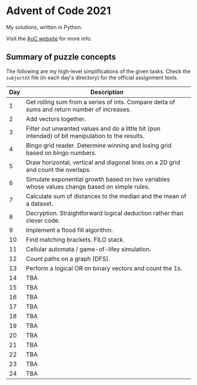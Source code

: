 # Advent of Code 2021
My solutions, written in Python.

Visit the [AoC website](https://adventofcode.com/2021) for more info.

## Summary of puzzle concepts
The following are my high-level simplifications of the given tasks. Check the `subjectXX` file (in each day's directory) for the official assignment texts.

| Day | Description |
| --- | --- |
| 1 |Get rolling sum from a series of ints. Compare delta of sums and return number of increases.|
| 2 |Add vectors together.|
| 3 |Filter out unwanted values and do a little bit (pun intended) of bit manipulation to the results.|
| 4 |Bingo grid reader. Determine winning and losing grid based on bingo numbers.|
| 5 |Draw horizontal, vertical and diagonal lines on a 2D grid and count the overlaps.|
| 6 |Simulate exponential growth based on two variables whose values change based on simple rules.|
| 7 |Calculate sum of distances to the median and the mean of a dataset.|
| 8 |Decryption. Straightforward logical deduction rather than clever code.|
| 9 |Implement a flood fill algorithm.|
| 10 |Find matching brackets. FILO stack.|
| 11 |Cellular automata / game-of-lifey simulation.|
| 12 |Count paths on a graph (DFS).|
| 13 |Perform a logical OR on binary vectors and count the 1s.|
| 14 |TBA|
| 15 |TBA|
| 16 |TBA|
| 17 |TBA|
| 18 |TBA|
| 19 |TBA|
| 20 |TBA|
| 21 |TBA|
| 22 |TBA|
| 23 |TBA|
| 24 |TBA|
